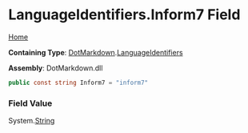 <a name="_top"></a>

# LanguageIdentifiers\.Inform7 Field

[Home](../../../README.md#_top)

**Containing Type**: [DotMarkdown](../../README.md#_top)\.[LanguageIdentifiers](../README.md#_top)

**Assembly**: DotMarkdown\.dll

```csharp
public const string Inform7 = "inform7"
```

### Field Value

System\.[String](https://docs.microsoft.com/en-us/dotnet/api/system.string)